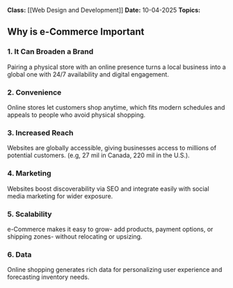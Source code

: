 **Class:** [[Web Design and Development]]
**Date:** 10-04-2025
**Topics:**  

## Why is e-Commerce Important

### 1. It Can Broaden a Brand
Pairing a physical store with an online presence turns a local business into a global one with 24/7 availability and digital engagement.

### 2. Convenience
Online stores let customers shop anytime, which fits modern schedules and appeals to people who avoid physical shopping.

### 3. Increased Reach
Websites are globally accessible, giving businesses access to millions of potential customers. (e.g, 27 mil in Canada, 220 mil in the U.S.).

### 4. Marketing
Websites boost discoverability via SEO and integrate easily with social media marketing for wider exposure.

### 5. Scalability
e-Commerce makes it easy to grow- add products, payment options, or shipping zones- without relocating or upsizing.

### 6. Data
Online shopping generates rich data for personalizing user experience and forecasting inventory needs.
